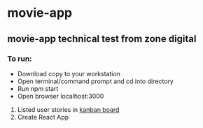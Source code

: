# movie-app
## movie-app technical test from zone digital

### To run:
* Download copy to your workstation
* Open terminal/command prompt and cd into directory
* Run npm start
* Open browser localhost:3000

1. Listed user stories in [kanban board](https://github.com/danomah/movie-app/projects/1)
2. Create React App
